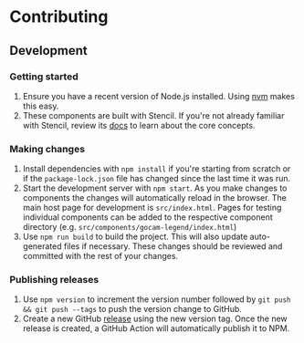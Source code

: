 # Contributing

## Development

### Getting started

1. Ensure you have a recent version of Node.js installed. Using [nvm](https://github.com/nvm-sh/nvm) makes this easy.
2. These components are built with Stencil. If you're not already familiar with Stencil, review its [docs](https://stenciljs.com/docs/introduction) to learn about the core concepts.

### Making changes

1. Install dependencies with `npm install` if you're starting from scratch or if the `package-lock.json` file has changed since the last time it was run.
2. Start the development server with `npm start`. As you make changes to components the changes will automatically reload in the browser. The main host page for development is `src/index.html`. Pages for testing individual components can be added to the respective component directory (e.g. `src/components/gocam-legend/index.html`)
3. Use `npm run build` to build the project. This will also update auto-generated files if necessary. These changes should be reviewed and committed with the rest of your changes.

### Publishing releases

1. Use `npm version` to increment the version number followed by `git push && git push --tags` to push the version change to GitHub.
2. Create a new GitHub [release](https://github.com/geneontology/wc-gocam-viz/releases) using the new version tag. Once the new release is created, a GitHub Action will automatically publish it to NPM.